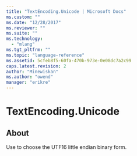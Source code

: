 ```yaml
---
title: "TextEncoding.Unicode | Microsoft Docs"
ms.custom: ""
ms.date: "12/28/2017"
ms.reviewer: ""
ms.suite: ""
ms.technology: 
  - "mlang"
ms.tgt_pltfrm: ""
ms.topic: "language-reference"
ms.assetid: 5cfeb8f5-60fa-470b-973e-0e08dc7a2c99
caps.latest.revision: 2
author: "Minewiskan"
ms.author: "owend"
manager: "erikre"
---
```

# TextEncoding.Unicode
## About
Use to choose the UTF16 little endian binary form.

